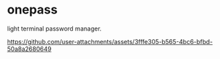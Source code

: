 # onepass
light terminal password manager.


https://github.com/user-attachments/assets/3fffe305-b565-4bc6-bfbd-50a8a2680649

